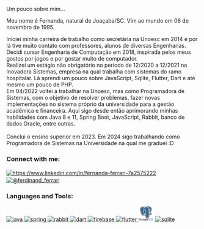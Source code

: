 Um pouco sobre mim...

Meu nome é Fernanda, natural de Joaçaba/SC. Vim ao mundo em 06 de novembro de 1995.

Iniciei minha carreira de trabalho como secretária na Unoesc em 2014 e por lá tive muito contato com professores, alunos de diversas Engenharias.
</br>Decidi cursar Engenharia de Computação em 2018, inspirada pelos meus gostos por jogos e por gostar muito de computador. 
</br>Realizei um estágio não obrigatório no período de 12/2020 a 12/2021 na Inovadora Sistemas, empresa na qual trabalha com sistemas do ramo hospitalar. Lá aprendi um pouco sobre JavaScript, Sqlite, Flutter, Dart e até mesmo um pouco de PHP.
</br>Em 04/2022 voltei a trabalhar na Unoesc, mas como Programadora de Sistemas, com o objetivo de resolver problemas, fazer novas implementações no sistema próprio da universidade para a gestão acadêmica e financeira. Aqui sigo desde então aprimorando minhas habilidades com Java 8 e 11, Spring Boot, JavaScript, Rabbit, banco de dados Oracle, entre outras. 
</br></br>Conclui o ensino superior em 2023. Em 2024 sigo trabalhando como Programadora de Sistemas na Universidade na qual me graduei :D

<h3 align="left">Connect with me:</h3>
<p align="left">
<a href="https://www.linkedin.com/in/fernanda-ferrari-7a2575222" target="blank"><img align="center" src="https://raw.githubusercontent.com/rahuldkjain/github-profile-readme-generator/master/src/images/icons/Social/linked-in-alt.svg" alt="https://www.linkedin.com/in/fernanda-ferrari-7a2575222" height="30" width="40" /></a>
<a href="https://instagram.com/@ferdinand_ferrari" target="blank"><img align="center" src="https://raw.githubusercontent.com/rahuldkjain/github-profile-readme-generator/master/src/images/icons/Social/instagram.svg" alt="@ferdinand_ferrari" height="30" width="40" /></a>
</p>

<h3 align="left">Languages and Tools:</h3>
<p align="left"> <a href="https://www.java.com/" target="_blank" rel="noreferrer"> <img src="https://www.vectorlogo.zone/logos/java/java-icon.svg" alt="java" width="40" height="40"/></a><a href="https://spring.io/projects/spring-boot/" target="_blank" rel="noreferrer"> <img src="https://www.vectorlogo.zone/logos/springio/springio-icon.svg" alt="spring" width="40" height="40"/></a><a href="https://rabbitmq.com/" target="_blank" rel="noreferrer"> <img src="https://www.vectorlogo.zone/logos/rabbitmq/rabbitmq-icon.svg" alt="rabbit" width="40" height="40"/></a><a href="https://dart.dev" target="_blank" rel="noreferrer"> <img src="https://www.vectorlogo.zone/logos/dartlang/dartlang-icon.svg" alt="dart" width="40" height="40"/> </a> <a href="https://firebase.google.com/" target="_blank" rel="noreferrer"> <img src="https://www.vectorlogo.zone/logos/firebase/firebase-icon.svg" alt="firebase" width="40" height="40"/> </a> <a href="https://flutter.dev" target="_blank" rel="noreferrer"> <img src="https://www.vectorlogo.zone/logos/flutterio/flutterio-icon.svg" alt="flutter" width="40" height="40"/> </a> <a href="https://www.postgresql.org" target="_blank" rel="noreferrer"> <img src="https://raw.githubusercontent.com/devicons/devicon/master/icons/postgresql/postgresql-original-wordmark.svg" alt="postgresql" width="40" height="40"/> </a> <a href="https://www.sqlite.org/" target="_blank" rel="noreferrer"> <img src="https://www.vectorlogo.zone/logos/sqlite/sqlite-icon.svg" alt="sqlite" width="40" height="40"/> </a> </p>
